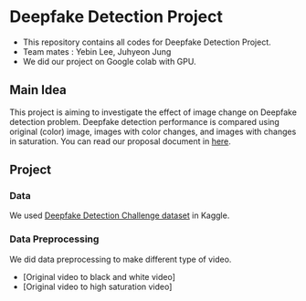 # Deepfake Detection Project
- This repository contains all codes for Deepfake Detection Project.
- Team mates : Yebin Lee, Juhyeon Jung
- We did our project on Google colab with GPU.

## Main Idea
This project is aiming to investigate the effect of image change on Deepfake detection problem. Deepfake detection performance is compared using original (color) image, images with color changes, and images with changes in saturation.
You can read our proposal document in [here](documents/).

## Project
### Data
We used [Deepfake Detection Challenge dataset](https://www.kaggle.com/competitions/deepfake-detection-challenge/data) in Kaggle. 

### Data Preprocessing
We did data preprocessing to make different type of video. 
- [Original video to black and white video]
- [Original video to high saturation video]
